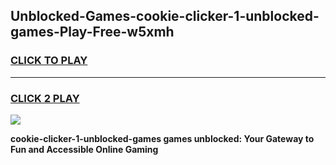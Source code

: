 
## Unblocked-Games-cookie-clicker-1-unblocked-games-Play-Free-w5xmh
<h3>
<a href="https://premium76.site?title=cookie-clicker-1-unblocked-games&ref=22A">CLICK TO PLAY</a></h3>
<hr>

<h3>
<a href="https://premium76.site?title=cookie-clicker-1-unblocked-games&ref=22A">CLICK 2 PLAY</a>
  
</h3>

<a href="https://premium76.site?title=cookie-clicker-1-unblocked-games&ref=22A"><img src="https://clearcache.store/games.png"></a>


**cookie-clicker-1-unblocked-games games unblocked: Your Gateway to Fun and Accessible Online Gaming**
